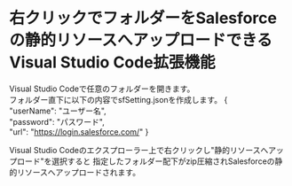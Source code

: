# 右クリックでフォルダーをSalesforceの静的リソースへアップロードできるVisual Studio Code拡張機能

Visual Studio Codeで任意のフォルダーを開きます。  
フォルダー直下に以下の内容でsfSetting.jsonを作成します。
{  
    "userName": "ユーザー名",  
    "password": "パスワード",  
    "url": "https://login.salesforce.com/"
}  

Visual Studio Codeのエクスプローラー上で右クリックし"静的リソースへアップロード"を選択すると
指定したフォルダー配下がzip圧縮されSalesforceの静的リソースへアップロードされます。